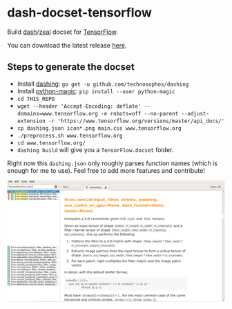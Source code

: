 # dash-docset-tensorflow
Build [dash](https://kapeli.com/dash)/[zeal](https://github.com/zealdocs/zeal) docset for [TensorFlow](https://www.tensorflow.org/).

You can download the latest release [here](https://github.com/ppwwyyxx/dash-docset-tensorflow/releases).

## Steps to generate the docset
+ Install [dashing](https://github.com/technosophos/dashing): `go get -u github.com/technosophos/dashing`
+ Install [python-magic](https://github.com/ahupp/python-magic): `pip install --user python-magic`
+ `cd THIS_REPO`
+ `wget --header 'Accept-Encoding: deflate' --domains=www.tensorflow.org -e robots=off --no-parent --adjust-extension -r 'https://www.tensorflow.org/versions/master/api_docs/'`
+ `cp dashing.json icon*.png main.css www.tensorflow.org`
+ `./preprocess.sh www.tensorflow.org`
+ `cd www.tensorflow.org/`
+ `dashing build` will give you a `TensorFlow.docset` folder.

Right now this `dashing.json` only roughly parses function names (which is enough for me to use).
Feel free to add more features and contribute!

![screenshot](/screenshot.png)
